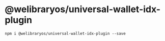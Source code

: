 # @welibraryos/universal-wallet-idx-plugin

```
npm i @welibraryos/universal-wallet-idx-plugin --save
```
